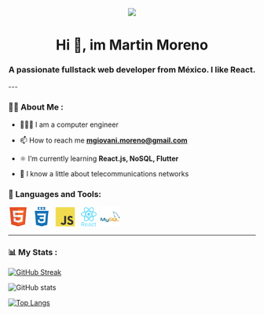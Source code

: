 <div id="header" align="center">
    <img src="https://i.giphy.com/media/v1.Y2lkPTc5MGI3NjExaHU1aGdleGt2c3c2am5xeHBnZ203b20wdm5hNGRneWUxdnp3anBvZiZlcD12MV9pbnRlcm5hbF9naWZfYnlfaWQmY3Q9Zw/bGgsc5mWoryfgKBx1u/giphy.gif" width="200" />
    <h1 align="center">Hi 👋, im Martin Moreno</h1>
    <h3 align="center">A passionate fullstack web developer from México. I like React.</h3>
</div>
---

### 👨‍💻 About Me :

- 👨🏽‍💻 I am a computer engineer

- 📫 How to reach me **mgiovani.moreno@gmail.com**

- ⚛️ I’m currently learning **React.js, NoSQL, Flutter**

- 🛜 I know a little about telecommunications networks


<div align="left">
    <h3>🔨 Languages and Tools:</h3>
    <div>
        <img src="https://github.com/devicons/devicon/blob/master/icons/html5/html5-original.svg" title="HTML5" alt="HTML" width="40" height="40"/>&nbsp;
        <img src="https://github.com/devicons/devicon/blob/master/icons/css3/css3-plain-wordmark.svg"  title="CSS3" alt="CSS" width="40" height="40"/>&nbsp;
        <img src="https://github.com/devicons/devicon/blob/master/icons/javascript/javascript-original.svg" title="JavaScript" alt="JavaScript" width="40" height="40"/>&nbsp;
        <img src="https://github.com/devicons/devicon/blob/master/icons/react/react-original-wordmark.svg" title="React" alt="React" width="40" height="40"/>
        <img src="https://github.com/devicons/devicon/blob/master/icons/mysql/mysql-original-wordmark.svg" title="MySQL"  alt="MySQL" width="40" height="40"/>
      </div>
</div>

---

### 📊 My Stats :

[![GitHub Streak](http://github-readme-streak-stats.herokuapp.com?user=Martin-Moreno-7&theme=onedark)](https://git.io/streak-stats)

![GitHub stats](https://github-readme-stats.vercel.app/api?username=Martin-Moreno-7&show_icons=true&theme=radical)

[![Top Langs](https://github-readme-stats.vercel.app/api/top-langs/?username=Martin-Moreno-7&theme=tokyonight)](https://github.com/anuraghazra/github-readme-stats)
